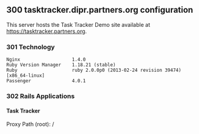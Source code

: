 ## 300 tasktracker.dipr.partners.org configuration

This server hosts the Task Tracker Demo site available at https://tasktracker.partners.org.

### 301 Technology

```
Nginx                   1.4.0
Ruby Version Manager    1.18.21 (stable)
Ruby                    ruby 2.0.0p0 (2013-02-24 revision 39474) [x86_64-linux]
Passenger               4.0.1
```

### 302 Rails Applications

#### Task Tracker

Proxy Path (root): /
